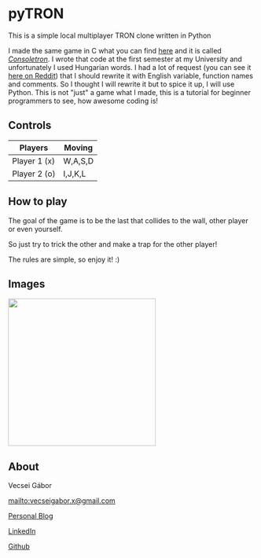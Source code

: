 # pyTRON

This is a simple local multiplayer TRON clone written in Python

I made the same game in C what you can find [here][4] and it is called *[Consoletron][4]*. I wrote that code at the first semester at my University and unfortunately I used Hungarian words. I had a lot of request (you can see it [here on Reddit][5]) that I should rewrite it with English variable, function names and comments. So I thought I will rewrite it but to spice it up, I will use Python. This is not "just" a game what I made, this is a tutorial for beginner programmers to see, how awesome coding is!

## Controls

| Players     | Moving  |
|-------------|---------|
| Player 1 (x)| W,A,S,D |
| Player 2 (o)| I,J,K,L |

## How to play

The goal of the game is to be the last that collides to the wall, other player or even yourself.

So just try to trick the other and make a trap for the other player!

The rules are simple, so enjoy it! :)

## Images

<img  height=300 src="" />

## About

Vecsei Gábor

<mailto:vecseigabor.x@gmail.com>

[Personal Blog][1]

[LinkedIn][2]

[Github][3]


[1]: http://gaborvecsei.wordpress.com
[2]: www.linkedin.com/in/vecsei-gabor
[3]: https://github.com/gaborvecsei
[4]: https://github.com/gaborvecsei/ConsoleTRON
[5]: https://www.reddit.com/r/gamedev/comments/4oukiw/local_multiplayer_retro_tron_clone_on_the_console/